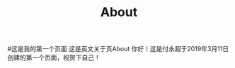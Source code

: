 ﻿---
title: "About"
slug: "en/about"
---

#这是我的第一个页面
这是英文关于页About
你好！这是付永超于2019年3月11日创建的第一个页面，祝贺下自己！

